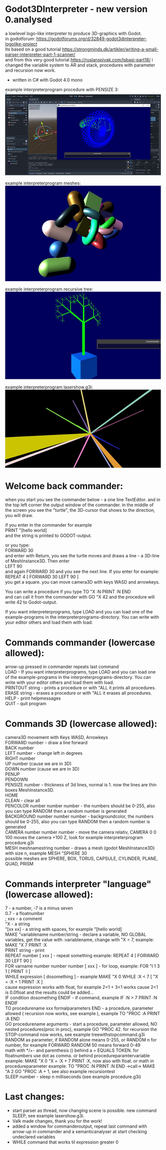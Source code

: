 # Godot3DInterpreter - new version 0.analysed      

a lowlevel logo-like interpreter to produce 3D-graphics with Godot.    
in godotforum: https://godotforums.org/d/32849-godot3dinterpreter-logolike-project              
Its based on a good tutorial https://strongminds.dk/artikler/writing-a-small-parser-interpreter-part-1-scanner/   
and from this very good tutorial https://ruslanspivak.com/lsbasi-part18/ i changed the variable system to AR and stack, procedures with parameter and recursion now work.     

- written in C# with Godot 4.0 mono 

example interpreterprogram procedure with PENSIZE 3:    
![Pic1](Godot3DInterpreter/pics/firstpic.JPG)

   
example interpreterprogram meshes:    
![Pic2](Godot3DInterpreter/pics/meshes.jpg)
    
     
example interpreterprogram recursive tree:    
![Pic3](Godot3DInterpreter/pics/tree.jpg)

example interpreterprogram lasershow.g3i:    
![Pic4](Godot3DInterpreter/pics/lasershow.jpg)

    
# Welcome back commander:    
when you start you see the commander below - a one line TextEditor. and in the top left corner the output window of the commander. in the middle of the screen you see the "turtle", the 3D-cursor that shows to the direction, you will draw.   

if you enter in the commander for example   
PRINT "[hello world]    
and the string is printed to GODOT-output.    

or you type:    
FORWARD 30    
and enter with Return, you see the turtle moves and draws a line - a 3D-line of MeshInstance3D. Then enter   
LEFT 90   
and again FORWARD 30 and you see the next line. If you enter for example:   
REPEAT 4 [ FORWARD 30 LEFT 90 ]   
you get a square. you can move camera3D with keys WASD and arrowkeys.       

You can write a procedure if you type TO "X :N   PRINT :N   END    
and can call it from the commander with GO "X 42
and the procedure will write 42 to Godot-output.

If you want interpreterprograms, type LOAD and you can load one of the example-programs in the interpreterprograms-directory. You can write with your editor others and load them with load.   
   

  
# Commands commander (lowercase allowed):   
arrow-up pressed in commander repeats last command    
LOAD - If you want interpreterprograms, type LOAD and you can load one of the example-programs in the interpreterprograms-directory. You can write with your editor others and load them with load.   
PRINTOUT string - prints a procedure or with "ALL it prints all procedures.    
ERASE string - erases a procedure or with "ALL it erases all procedures.    
HELP - print helpmessages   
QUIT - quit program    

   
    
   
# Commands 3D (lowercase allowed):   
camera3D movement with Keys WASD, Arrowkeys   
FORWARD number - draw a line forward    
BACK number   
LEFT number - change left in degrees   
RIGHT number   
UP number (cause we are in 3D)   
DOWN number (cause we are in 3D)   
PENUP    
PENDOWN    
PENSIZE number - thickness of 3d lines, normal is 1. now the lines are thin boxes MeshInstance3D.    
HOME   
CLEAN - clear all       
PENCOLOR number number number - the numbers should be 0-255, also you can type RANDOM then a random number is generated     
BACKGROUND number number number - backgroundcolor, the numbers should be 0-255, also you can type RANDOM then a random number is generated     
CAMERA number number number - move the camera relativ, CAMERA 0 0 100 moves the camera +100 Z, look for example interpreterprogram  procedure.g3i        
MESH meshnamestring number - draws a mesh (godot MeshInstance3D) with size n, example MESH "SPHERE 30    
   possible meshes are SPHERE, BOX, TORUS, CAPSULE, CYLINDER, PLANE, QUAD, PRISM    

   
# Commands interpreter "language" (lowercase allowed): 
7 - a number, -7 is a minus seven        
0.7 - a floatnumber   
; xxx - a comment   
"X - a string   
"[xx xx] - a string with spaces, for example "[hello world]   
MAKE "variablename number/string - declare a variable, NO GLOBAL variables, get the value with :variablename, change with "X = 7, example: MAKE "X 7    PRINT :X   
PRINT string - print   
REPEAT number [ xxx ] - repeat something example: REPEAT 4 [ FORWARD 30 LEFT 90 ]   
FOR varname number number number [ xxx ] - for loop, example: FOR "I 1 3 1 [ PRINT :I ]   
WHILE expression [ dosomething ] - example MAKE "X 0 WHILE :X < 7 [ "X = :X + 1  PRINT :X ]    
    cause expression works with float, for example 2<1 + 3<1 works cause 2<1 is 0.0float and the results could be added...    
IF condition dosomething ENDIF - if command, example IF :N > 7 PRINT :N ENDIF       
TO procedurename xxx formalparameters END - a procedure, parameter allowed ( recursion now works, see example ), example TO "PROC :A PRINT :A END    
GO procedurename arguments - start a procedure, parameter allowed, NO nested procedures(proc in proc), example GO "PROC 42. for recursion the STOP-command now works, see example treewithstopcommand.g3i             
RANDOM as parameter, if RANDOM alone means 0-255, or RANDOM n for number, for example FORWARD RANDOM 50 means forward 0-49   
math with */+- and parenthesis () behind a = EQUALS TOKEN. for floatnumbers use dot as comma. or behind procedureparamtervariable example: MAKE "X 0  "X = :X + 7  PRINT :X, now also with float. or math in procedureparameter example: TO "PROC :N   PRINT :N   END ->call-> MAKE "A 2   GO "PROC :A + 1, see also example recursiontest             
SLEEP number - sleep n milliseconds (see example procedure.g3i)   
      
      
  
# Last changes:    
- start parser as thread, now changing scene is possible. new command SLEEP, see example lasershow.g3i.      
- Valk made changes, thank you for the work!    
- added a window for commanderoutput, repeat last command with arrow-up in commander and a semanticanalyser at start checking undeclared variables      
- WHILE command that works til expression greater 0           
  
